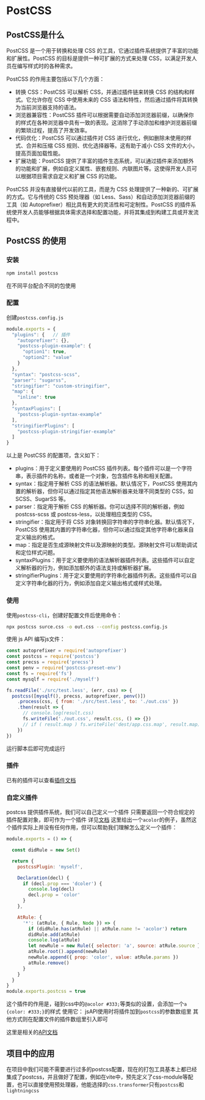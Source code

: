 # PostCSS

## PostCSS是什么
PostCSS 是一个用于转换和处理 CSS 的工具，它通过插件系统提供了丰富的功能和扩展性。PostCSS 的目标是提供一种可扩展的方式来处理 CSS，以满足开发人员在编写样式时的各种需求。

PostCSS 的作用主要包括以下几个方面：

- 转换 CSS：PostCSS 可以解析 CSS，并通过插件链来转换 CSS 的结构和样式。它允许你在 CSS 中使用未来的 CSS 语法和特性，然后通过插件将其转换为当前浏览器支持的语法。
- 浏览器兼容性：PostCSS 插件可以根据需要自动添加浏览器前缀，以确保你的样式在各种浏览器中具有一致的表现。这消除了手动添加和维护浏览器前缀的繁琐过程，提高了开发效率。
- 代码优化：PostCSS 可以通过插件对 CSS 进行优化，例如删除未使用的样式、合并和压缩 CSS 规则、优化选择器等。这有助于减小 CSS 文件的大小，提高页面加载性能。
- 扩展功能：PostCSS 提供了丰富的插件生态系统，可以通过插件来添加额外的功能和扩展，例如自定义属性、嵌套规则、内联图片等。这使得开发人员可以根据项目需求自定义和扩展 CSS 的功能。

PostCSS 并没有直接替代以前的工具，而是为 CSS 处理提供了一种新的、可扩展的方式。它与传统的 CSS 预处理器（如 Less、Sass）和自动添加浏览器前缀的工具（如 Autoprefixer）相比具有更大的灵活性和可定制性。PostCSS 的插件系统使开发人员能够根据具体需求选择和配置功能，并将其集成到构建工具或开发流程中。

## PostCSS 的使用
### 安装
```sh
npm install postcss
```
在不同平台配合不同的包使用

### 配置
创建`postcss.config.js`
```js
module.exports = {
  "plugins": {   // 插件
    "autoprefixer": {},
    "postcss-plugin-example": {
      "option1": true,
      "option2": "value"
    }
  },
  "syntax": "postcss-scss",
  "parser": "sugarss",
  "stringifier": "custom-stringifier",
  "map": {
    "inline": true
  },
  "syntaxPlugins": [
    "postcss-plugin-syntax-example"
  ],
  "stringifierPlugins": [
    "postcss-plugin-stringifier-example"
  ]
}
```

以上是 PostCSS 的配置项，含义如下：
- plugins：用于定义要使用的 PostCSS 插件列表。每个插件可以是一个字符串，表示插件的名称，或者是一个对象，包含插件名称和相关配置。
- syntax：指定用于解析 CSS 的语法解析器。默认情况下，PostCSS 使用其内置的解析器，但你可以通过指定其他语法解析器来处理不同类型的 CSS，如 SCSS、SugarSS 等。
- parser：指定用于解析 CSS 的解析器。你可以选择不同的解析器，例如 postcss-scss 或 postcss-less，以处理相应类型的 CSS。
- stringifier：指定用于将 CSS 对象转换回字符串的字符串化器。默认情况下，PostCSS 使用其内置的字符串化器，但你可以通过指定其他字符串化器来自定义输出的格式。
- map：指定是否生成源映射文件以及源映射的类型。源映射文件可以帮助调试和定位样式问题。
- syntaxPlugins：用于定义要使用的语法解析器插件列表。这些插件可以自定义解析器的行为，例如添加额外的语法支持或解析器扩展。
- stringifierPlugins：用于定义要使用的字符串化器插件列表。这些插件可以自定义字符串化器的行为，例如添加自定义输出格式或样式处理。


### 使用
使用`postcss-cli`，创建好配置文件后使用命令：
```sh
npx postcss surce.css -o out.css --config postcss.config.js
```

使用 js API
编写js文件：
```js
const autoprefixer = require('autoprefixer')
const postcss = require('postcss')
const precss = require('precss')
const penv = require('postcss-preset-env')
const fs = require('fs')
const mysqlf = require('./myself')

fs.readFile('./src/test.less', (err, css) => {
  postcss([mysqlf(), precss, autoprefixer, penv()])
    .process(css, { from: './src/test.less', to: './out.css' })
    .then(result => {
      // console.log(result.css)
      fs.writeFile('./out.css', result.css, () => {})
      // if ( result.map ) fs.writeFile('dest/app.css.map', result.map)
    })
})
```

运行脚本后即可完成运行

### 插件
已有的插件可以查看[插件文档](https://www.postcss.parts/)

### 自定义插件
postcss 提供插件系统，我们可以自己定义一个插件
只需要返回一个符合规定的插件配置对象，即可作为一个插件
详见[文档](https://www.postcss.com.cn/docs/writing-a-postcss-plugin)
这里给出一个`acolor`的例子，虽然这个插件实际上并没有任何作用，但可以帮助我们理解怎么定义一个插件：
```js
module.exports = () => {

  const didRule = new Set()

  return {
    postcssPlugin: 'myself',

    Declaration(decl) {
      if (decl.prop === 'dcoler') {
        console.log(decl)
        decl.prop = 'color'
      }
    },

    AtRule: {
      '*': (atRule, { Rule, Node }) => {
        if (didRule.has(atRule) || atRule.name != 'acolor') return
        didRule.add(atRule)
        console.log(atRule)
        let newRule = new Rule({ selector: 'a', source: atRule.source })
        atRule.root().append(newRule)
        newRule.append({ prop: 'color', value: atRule.params })
        atRule.remove()
      }
    }
  }
}
module.exports.postcss = true
```

这个插件的作用是，碰到css中的`@acolor #333;`等类似的设置，会添加一个`a {color: #333;}`的样式
使用它：
jsAPI使用时将插件加到`postcss`的参数数组里
其他方式则在配置文件的插件数组里引入即可

这里是相关的[API文档](https://www.postcss.com.cn/api/)

## 项目中的应用
在项目中我们可能不需要进行过多的postcss配置，现在的打包工具基本上都已经集成了postcss，并且做好了配置，例如在vite中，预先定义了css-module等配置，也可以直接使用预处理器，他能选择的`css.transformer`只有`postcss`和`lightningcss`
